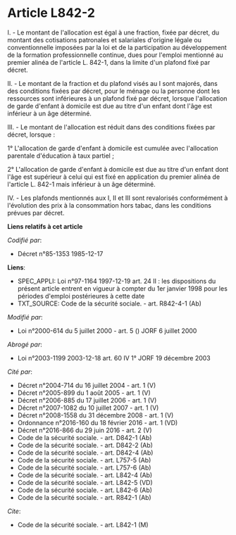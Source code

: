 # Article L842-2

I. - Le montant de l'allocation est égal à une fraction, fixée par décret, du montant des cotisations patronales et
salariales d'origine légale ou conventionnelle imposées par la loi et de la participation au développement de la formation
professionnelle continue, dues pour l'emploi mentionné au premier alinéa de l'article L. 842-1, dans la limite d'un plafond
fixé par décret.

II. - Le montant de la fraction et du plafond visés au I sont majorés, dans des conditions fixées par décret, pour le ménage
ou la personne dont les ressources sont inférieures à un plafond fixé par décret, lorsque l'allocation de garde d'enfant à
domicile est due au titre d'un enfant dont l'âge est inférieur à un âge déterminé.

III. - Le montant de l'allocation est réduit dans des conditions fixées par décret, lorsque :

1° L'allocation de garde d'enfant à domicile est cumulée avec l'allocation parentale d'éducation à taux partiel ;

2° L'allocation de garde d'enfant à domicile est due au titre d'un enfant dont l'âge est supérieur à celui qui est fixé en
application du premier alinéa de l'article L. 842-1 mais inférieur à un âge déterminé.

IV. - Les plafonds mentionnés aux I, II et III sont revalorisés conformément à l'évolution des prix à la consommation hors
tabac, dans les conditions prévues par décret.

**Liens relatifs à cet article**

_Codifié par_:

  - Décret n°85-1353 1985-12-17

**Liens**:

  - SPEC_APPLI: Loi n°97-1164 1997-12-19 art. 24 II : les dispositions du présent article entrent en vigueur à compter du 1er janvier 1998 pour les périodes d'emploi postérieures à cette date
  - TXT_SOURCE: Code de la sécurité sociale. - art. R842-4-1 (Ab)

_Modifié par_:

  - Loi n°2000-614 du 5 juillet 2000 - art. 5 () JORF 6 juillet 2000

_Abrogé par_:

  - Loi n°2003-1199 2003-12-18 art. 60 IV 1° JORF 19 décembre 2003

_Cité par_:

  - Décret n°2004-714 du 16 juillet 2004 - art. 1 (V)
  - Décret n°2005-899 du 1 août 2005 - art. 1 (V)
  - Décret n°2006-885 du 17 juillet 2006 - art. 1 (V)
  - Décret n°2007-1082 du 10 juillet 2007 - art. 1 (V)
  - Décret n°2008-1558 du 31 décembre 2008 - art. 1 (V)
  - Ordonnance n°2016-160 du 18 février 2016 - art. 1 (VD)
  - Décret n°2016-866 du 29 juin 2016 - art. 2 (V)
  - Code de la sécurité sociale. - art. D842-1 (Ab)
  - Code de la sécurité sociale. - art. D842-2 (Ab)
  - Code de la sécurité sociale. - art. D842-4 (Ab)
  - Code de la sécurité sociale. - art. L757-5 (Ab)
  - Code de la sécurité sociale. - art. L757-6 (Ab)
  - Code de la sécurité sociale. - art. L842-4 (Ab)
  - Code de la sécurité sociale. - art. L842-5 (VD)
  - Code de la sécurité sociale. - art. L842-6 (Ab)
  - Code de la sécurité sociale. - art. R842-1 (Ab)

_Cite_:

  - Code de la sécurité sociale. - art. L842-1 (M)
